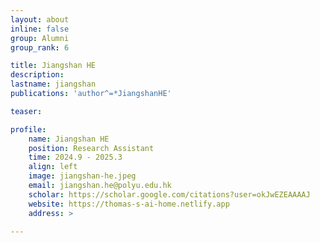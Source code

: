 ```yaml
---
layout: about
inline: false
group: Alumni
group_rank: 6

title: Jiangshan HE
description: 
lastname: jiangshan
publications: 'author^=*JiangshanHE'

teaser: 

profile:
    name: Jiangshan HE
    position: Research Assistant
    time: 2024.9 - 2025.3
    align: left
    image: jiangshan-he.jpeg
    email: jiangshan.he@polyu.edu.hk
    scholar: https://scholar.google.com/citations?user=okJwEZEAAAAJ
    website: https://thomas-s-ai-home.netlify.app
    address: >
        
---
```

